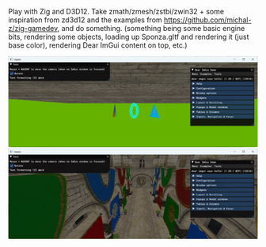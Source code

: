 Play with Zig and D3D12. Take zmath/zmesh/zstbi/zwin32 + some inspiration from zd3d12 and the examples from https://github.com/michal-z/zig-gamedev, and do something.
(something being some basic engine bits, rendering some objects, loading up Sponza.gltf and rendering it (just base color), rendering Dear ImGui content on top, etc.)

![Screenshot](screenshot1.jpg)
![Screenshot](screenshot2.jpg)
